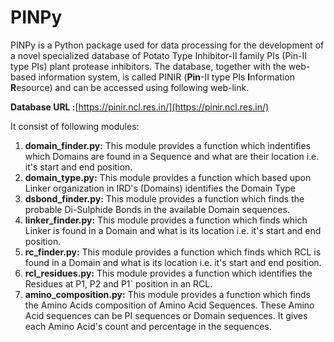 # PINPy
PINPy is a Python package used for data processing for the development of a novel specialized database of Potato Type Inhibitor-II family PIs (Pin-II type PIs) plant protease inhibitors. The database, together with the web-based information system, is called PINIR (**Pin**-II type PIs **I**nformation **R**esource) and can be accessed using following web-link.

**Database URL :**[https://pinir.ncl.res.in/](https://pinir.ncl.res.in/)

It consist of following modules:

1. **domain_finder.py:** This module provides a function which indentifies which Domains are found in a Sequence and what are their location i.e. it's start and end position.
2. **domain_type.py:** This module provides a function which based upon Linker organization in IRD's (Domains) identifies the Domain Type
3. **dsbond_finder.py:** This module provides a function which finds the probable Di-Sulphide Bonds in the available Domain sequences.
4. **linker_finder.py:** This module provides a function which finds which Linker is found in a Domain and what is its location i.e. it's start and end position.
5. **rc_finder.py:** This module provides a function which finds which RCL is found in a Domain and what is its location i.e. it's start and end position.
6. **rcl_residues.py:** This module provides a function which identifies the Residues at P1, P2 and P1` position in an RCL.
7. **amino_composition.py:** This module provides a function which finds the Amino Acids composition of Amino Acid Sequences. These Amino Acid sequences can be PI sequences or Domain sequences. It gives each Amino Acid's count and percentage in the sequences.